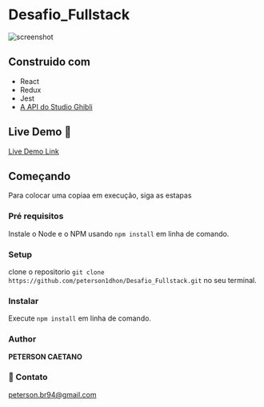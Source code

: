 # Desafio_Fullstack

![screenshot](./my-app/src/assets/ghibliFlix.gif)

## Construido com 

- React
- Redux
- Jest
- [A API do Studio Ghibli ](https://ghibliapi.herokuapp.com/films#)

## Live Demo 🚀

[Live Demo Link](https://ghibliflix-d82e4.web.app/)

## Começando

Para colocar uma copiaa em execução, siga as estapas

### Pré requisitos

Instale o Node e o NPM usando `npm install` em linha de comando.

### Setup
clone o repositorio `git clone https://github.com/peterson1dhon/Desafio_Fullstack.git` no seu terminal.

### Instalar
Execute `npm install` em linha de comando.

### Author 

**PETERSON CAETANO**

### 💛 Contato

peterson.br94@gmail.com
